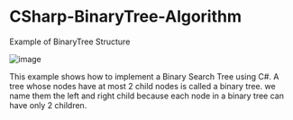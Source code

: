 # CSharp-BinaryTree-Algorithm
Example of BinaryTree Structure

![image](https://user-images.githubusercontent.com/71414017/170577226-712fee5a-003c-4d98-b3a4-6bdca331ce58.png)

This example shows how to implement a Binary Search Tree using  C#. A tree whose nodes have at most 2 child nodes is called a binary tree. we name them the left and right child because each node in a binary tree can have only 2 children.
